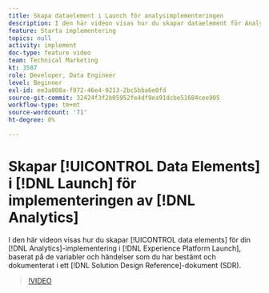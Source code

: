 ```yaml
---
title: Skapa dataelement i Launch för analysimplementeringen
description: I den här videon visas hur du skapar dataelement för Analytics-implementeringen i Launch, baserat på de variabler och händelser som du har bestämt och dokumenterat i ett SDR-dokument (Solution Design Reference).
feature: Starta implementering
topics: null
activity: implement
doc-type: feature video
team: Technical Marketing
kt: 3587
role: Developer, Data Engineer
level: Beginner
exl-id: ee3a808a-f972-46e4-9213-2bc5bba6e0fd
source-git-commit: 32424f3f2b05952fe4df9ea91dcbe51684cee905
workflow-type: tm+mt
source-wordcount: '71'
ht-degree: 0%

---
```


# Skapar [!UICONTROL Data Elements] i [!DNL Launch] för implementeringen av [!DNL Analytics]

I den här videon visas hur du skapar [!UICONTROL data elements] för din [!DNL Analytics]-implementering i [!DNL Experience Platform Launch], baserat på de variabler och händelser som du har bestämt och dokumenterat i ett [!DNL Solution Design Reference]-dokument (SDR).

>[!VIDEO](https://video.tv.adobe.com/v/28760/?quality=12)
